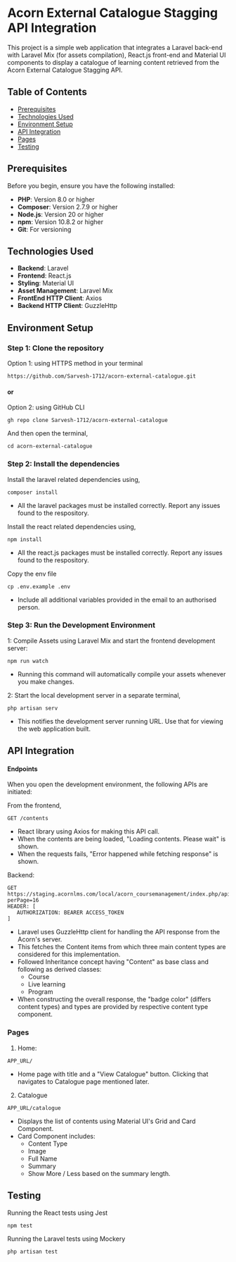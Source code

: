 
# Acorn External Catalogue Stagging API Integration

This project is a simple web application that integrates a Laravel back-end with Laravel Mix (for assets compilation), React.js front-end and Material UI components to display a catalogue of learning content retrieved from the Acorn External Catalogue Stagging API. 

## Table of Contents

- [Prerequisites](#prerequisites)
- [Technologies Used](#technologies-used)
- [Environment Setup](#environment-setup)
- [API Integration](#api-integration)
- [Pages](#pages)
- [Testing](#testing)

## Prerequisites

Before you begin, ensure you have the following installed:

- **PHP**: Version 8.0 or higher
- **Composer**: Version 2.7.9 or higher
- **Node.js**: Version 20 or higher
- **npm**: Version 10.8.2 or higher
- **Git**: For versioning

## Technologies Used

- **Backend**: Laravel
- **Frontend**: React.js
- **Styling**: Material UI
- **Asset Management**: Laravel Mix
- **FrontEnd HTTP Client**: Axios
- **Backend HTTP Client**: GuzzleHttp

## Environment Setup

### Step 1: Clone the repository
Option 1: using HTTPS method in your terminal
```
https://github.com/Sarvesh-1712/acorn-external-catalogue.git
```
#### or #### 
Option 2: using GitHub CLI 
```
gh repo clone Sarvesh-1712/acorn-external-catalogue
```

And then open the terminal,
```
cd acorn-external-catalogue
```

### Step 2: Install the dependencies
Install the laravel related dependencies using,
```
composer install
```
- All the laravel packages must be installed correctly. Report any issues found to the respository.

Install the react related dependencies using,
```
npm install
```
- All the react.js packages must be installed correctly. Report any issues found to the respository.

Copy the env file
```
cp .env.example .env
```
- Include all additional variables provided in the email to an authorised person. 

### Step 3: Run the Development Environment 
1: Compile Assets using Laravel Mix and start the frontend development server:
```
npm run watch
```
- Running this command will automatically compile your assets whenever you make changes.

2: Start the local development server in a separate terminal, 
```
php artisan serv
```
- This notifies the development server running URL. Use that for viewing the web application built.

## API Integration

#### Endpoints
When you open the development environment, the following APIs are initiated:

From the frontend,
```
GET /contents
```
- React library using Axios for making this API call. 
- When the contents are being loaded, "Loading contents. Please wait" is shown.
- When the requests fails, "Error happened while fetching response" is shown.

Backend:
```
GET https://staging.acornlms.com/local/acorn_coursemanagement/index.php/api/1.1/external_catalogue/3?perPage=16
HEADER: [ 
   AUTHORIZATION: BEARER ACCESS_TOKEN
]
```
- Laravel uses GuzzleHttp client for handling the API response from the Acorn's server. 
- This fetches the Content items from which three main content types are considered for this implementation.
- Followed Inheritance concept having "Content" as base class and following as derived classes:
   - Course
   - Live learning
   - Program
- When constructing the overall response, the "badge color" (differs content types) and types are provided by respective content type component.

### Pages 
1. Home: 
```
APP_URL/
```
- Home page with title and a "View Catalogue" button. Clicking that navigates to Catalogue page mentioned later. 

2. Catalogue
```
APP_URL/catalogue
```
- Displays the list of contents using Material UI's Grid and Card Component. 
- Card Component includes:
     - Content Type
     - Image
     - Full Name
     - Summary
     - Show More / Less based on the summary length.


## Testing
Running the React tests using Jest
```
npm test
```

Running the Laravel tests using Mockery
```
php artisan test
```
